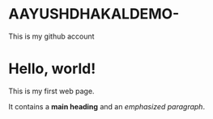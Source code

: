 # AAYUSHDHAKALDEMO-
This is my github account
<br>
<html>
<head>
    <title>My First Web Page</title>
</head>
<body>
    <h1>Hello, world!</h1>
    <p>This is my first web page.</p>
    <p>It contains a <strong>main heading</strong> and an <em>emphasized paragraph</em>.</p>
</body>
</html>
